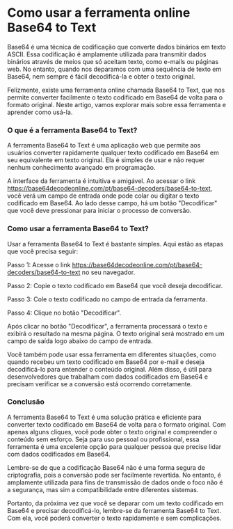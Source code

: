 Como usar a ferramenta online Base64 to Text
============================================

Base64 é uma técnica de codificação que converte dados binários em texto ASCII. Essa codificação é amplamente utilizada para transmitir dados binários através de meios que só aceitam texto, como e-mails ou páginas web. No entanto, quando nos deparamos com uma sequência de texto em Base64, nem sempre é fácil decodificá-la e obter o texto original.

Felizmente, existe uma ferramenta online chamada Base64 to Text, que nos permite converter facilmente o texto codificado em Base64 de volta para o formato original. Neste artigo, vamos explorar mais sobre essa ferramenta e aprender como usá-la.

### O que é a ferramenta Base64 to Text?

A ferramenta Base64 to Text é uma aplicação web que permite aos usuários converter rapidamente qualquer texto codificado em Base64 em seu equivalente em texto original. Ela é simples de usar e não requer nenhum conhecimento avançado em programação.

A interface da ferramenta é intuitiva e amigável. Ao acessar o link <https://base64decodeonline.com/pt/base64-decoders/base64-to-text>, você verá um campo de entrada onde pode colar ou digitar o texto codificado em Base64. Ao lado desse campo, há um botão "Decodificar" que você deve pressionar para iniciar o processo de conversão.

### Como usar a ferramenta Base64 to Text?

Usar a ferramenta Base64 to Text é bastante simples. Aqui estão as etapas que você precisa seguir:

Passo 1: Acesse o link <https://base64decodeonline.com/pt/base64-decoders/base64-to-text> no seu navegador.

Passo 2: Copie o texto codificado em Base64 que você deseja decodificar.

Passo 3: Cole o texto codificado no campo de entrada da ferramenta.

Passo 4: Clique no botão "Decodificar".

Após clicar no botão "Decodificar", a ferramenta processará o texto e exibirá o resultado na mesma página. O texto original será mostrado em um campo de saída logo abaixo do campo de entrada.

Você também pode usar essa ferramenta em diferentes situações, como quando recebeu um texto codificado em Base64 por e-mail e deseja decodificá-lo para entender o conteúdo original. Além disso, é útil para desenvolvedores que trabalham com dados codificados em Base64 e precisam verificar se a conversão está ocorrendo corretamente.

### Conclusão

A ferramenta Base64 to Text é uma solução prática e eficiente para converter texto codificado em Base64 de volta para o formato original. Com apenas alguns cliques, você pode obter o texto original e compreender o conteúdo sem esforço. Seja para uso pessoal ou profissional, essa ferramenta é uma excelente opção para qualquer pessoa que precise lidar com dados codificados em Base64.

Lembre-se de que a codificação Base64 não é uma forma segura de criptografia, pois a conversão pode ser facilmente revertida. No entanto, é amplamente utilizada para fins de transmissão de dados onde o foco não é a segurança, mas sim a compatibilidade entre diferentes sistemas.

Portanto, da próxima vez que você se deparar com um texto codificado em Base64 e precisar decodificá-lo, lembre-se da ferramenta Base64 to Text. Com ela, você poderá converter o texto rapidamente e sem complicações.